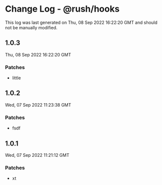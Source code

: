 # Change Log - @rush/hooks

This log was last generated on Thu, 08 Sep 2022 16:22:20 GMT and should not be manually modified.

## 1.0.3
Thu, 08 Sep 2022 16:22:20 GMT

### Patches

- little

## 1.0.2
Wed, 07 Sep 2022 11:23:38 GMT

### Patches

- fsdf

## 1.0.1
Wed, 07 Sep 2022 11:21:12 GMT

### Patches

- xt

